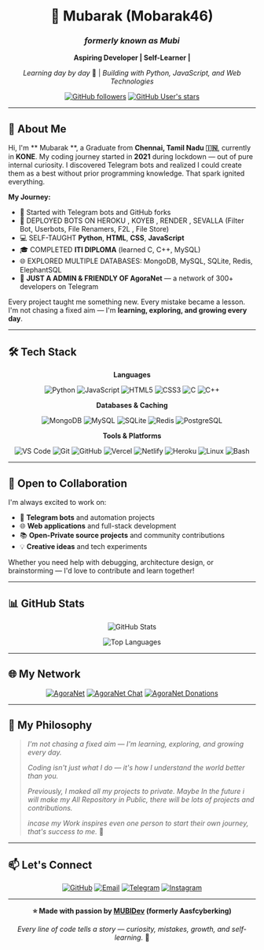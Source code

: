 <div align="center">

# 👋 Mubarak (Mobarak46)
### *formerly known as Mubi*

**Aspiring Developer | Self-Learner |**

*Learning day by day* 🚀 | *Building with Python, JavaScript, and Web Technologies*

[![GitHub followers](https://img.shields.io/github/followers/Mobarak46?style=social)](https://github.com/Mobarak46)
[![GitHub User's stars](https://img.shields.io/github/stars/Mobarak46?style=social)](https://github.com/Mobarak46)

</div>

---

## 🎯 About Me

Hi, I'm ** Mubarak **, a Graduate from **Chennai, Tamil Nadu 🇮🇳**, currently in **KONE**. My coding journey started in **2021** during lockdown — out of pure internal curiosity. I discovered Telegram bots and realized I could create them as a best without prior programming knowledge. That spark ignited everything.

**My Journey:**
- 🤖 Started with Telegram bots and GitHub forks
- 🚀 DEPLOYED BOTS ON HEROKU , KOYEB , RENDER , SEVALLA (Filter Bot, Userbots, File Renamers, F2L , File Store)
- 💻 SELF-TAUGHT **Python**, **HTML**, **CSS**, **JavaScript**
- 🎓 COMPLETED **ITI DIPLOMA** (learned C, C++, MySQL)
- 🌐 EXPLORED MULTIPLE DATABASES: MongoDB, MySQL, SQLite, Redis, ElephantSQL
- 👥 **JUST A ADMIN & FRIENDLY OF AgoraNet** — a network of 300+ developers on Telegram

Every project taught me something new. Every mistake became a lesson. I'm not chasing a fixed aim — I'm **learning, exploring, and growing every day**.

---

## 🛠️  Tech Stack

<div align="center">

**Languages**

![Python](https://img.shields.io/badge/Python-3776AB?style=for-the-badge&logo=python&logoColor=white)
![JavaScript](https://img.shields.io/badge/JavaScript-F7DF1E?style=for-the-badge&logo=javascript&logoColor=black)
![HTML5](https://img.shields.io/badge/HTML5-E34C26?style=for-the-badge&logo=html5&logoColor=white)
![CSS3](https://img.shields.io/badge/CSS3-1572B6?style=for-the-badge&logo=css3&logoColor=white)
![C](https://img.shields.io/badge/C-A8B9CC?style=for-the-badge&logo=c&logoColor=white)
![C++](https://img.shields.io/badge/C++-00599C?style=for-the-badge&logo=cplusplus&logoColor=white)

**Databases & Caching**

![MongoDB](https://img.shields.io/badge/MongoDB-13AA52?style=for-the-badge&logo=mongodb&logoColor=white)
![MySQL](https://img.shields.io/badge/MySQL-4479A1?style=for-the-badge&logo=mysql&logoColor=white)
![SQLite](https://img.shields.io/badge/SQLite-003B57?style=for-the-badge&logo=sqlite&logoColor=white)
![Redis](https://img.shields.io/badge/Redis-DC382D?style=for-the-badge&logo=redis&logoColor=white)
![PostgreSQL](https://img.shields.io/badge/PostgreSQL-336791?style=for-the-badge&logo=postgresql&logoColor=white)

**Tools & Platforms**

![VS Code](https://img.shields.io/badge/VS%20Code-007ACC?style=for-the-badge&logo=visualstudiocode&logoColor=white)
![Git](https://img.shields.io/badge/Git-F05032?style=for-the-badge&logo=git&logoColor=white)
![GitHub](https://img.shields.io/badge/GitHub-181717?style=for-the-badge&logo=github&logoColor=white)
![Vercel](https://img.shields.io/badge/Vercel-000000?style=for-the-badge&logo=vercel&logoColor=white)
![Netlify](https://img.shields.io/badge/Netlify-00C7B7?style=for-the-badge&logo=netlify&logoColor=white)
![Heroku](https://img.shields.io/badge/Heroku-430098?style=for-the-badge&logo=heroku&logoColor=white)
![Linux](https://img.shields.io/badge/Linux-FCC624?style=for-the-badge&logo=linux&logoColor=black)
![Bash](https://img.shields.io/badge/Bash-4EAA25?style=for-the-badge&logo=gnubash&logoColor=white)

</div>

---

## 🤝 Open to Collaboration

I'm always excited to work on:
- 🤖 **Telegram bots** and automation projects
- 🌐 **Web applications** and full-stack development
- 📚 **Open-Private source projects** and community contributions
- 💡 **Creative ideas** and tech experiments

Whether you need help with debugging, architecture design, or brainstorming — I'd love to contribute and learn together!

---

## 📊 GitHub Stats

<div align="center">

![GitHub Stats](https://github-readme-stats.vercel.app/api?username=Mobarak46&show_icons=true&theme=radical)

![Top Languages](https://github-readme-stats.vercel.app/api/top-langs/?username=Mobarak46&layout=compact&theme=radical)

</div>

---

## 🌐 My Network

<div align="center">

[![AgoraNet](https://img.shields.io/badge/AgoraNet-Network-blueviolet?style=for-the-badge&logo=telegram&logoColor=white)](https://t.me/AgoraNet)
[![AgoraNet Chat](https://img.shields.io/badge/Chat-AgoraNet_Chat-blue?style=for-the-badge&logo=telegram&logoColor=white)](https://t.me/AgoraNet_Chat)
[![AgoraNet Donations](https://img.shields.io/badge/Donate-AgoraNet_Donations-brightgreen?style=for-the-badge&logo=telegram&logoColor=white)](https://t.me/AgoraNet_Donations)

</div>

---

## 💭 My Philosophy

> *I'm not chasing a fixed aim — I'm learning, exploring, and growing every day.*
> 
> *Coding isn't just what I do — it's how I understand the world better than you.*
> 
> *Previously, I maked all my projects to private. Maybe In the future i will make my All Repository in Public, there will be lots of projects and contributions.*
> 
> *incase my Work inspires even one person to start their own journey, that's success to me.* 🌱

---

## 📫 Let's Connect

<div align="center">

[![GitHub](https://img.shields.io/badge/GitHub-181717?style=for-the-badge&logo=github)](https://github.com/Mobarak46)
[![Email](https://img.shields.io/badge/Email-Mubixd@gmail.com-D14836?style=for-the-badge&logo=gmail&logoColor=white)](mailto:Mubixd@gmail.com)
[![Telegram](https://img.shields.io/badge/Telegram-@Mobarak46-2CA5E0?style=for-the-badge&logo=telegram&logoColor=white)](https://t.me/KishoreDxD)
[![Instagram](https://img.shields.io/badge/Instagram-@G-E4405F?style=for-the-badge&logo=instagram&logoColor=white)](https://instagram.com/K4issz.Luv)

</div>

---

<div align="center">

**⭐️ Made with passion by [MUBIDev](https://github.com/Mobarak46) (formerly Aasfcyberking)**

*Every line of code tells a story — curiosity, mistakes, growth, and self-learning.* 💫

</div>
